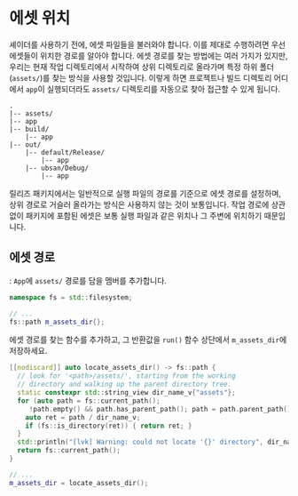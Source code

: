 # 에셋 위치

셰이더를 사용하기 전에, 에셋 파일들을 불러와야 합니다. 이를 제대로 수행하려면 우선 에셋들이 위치한 경로를 알아야 합니다. 에셋 경로를 찾는 방법에는 여러 가지가 있지만, 우리는 현재 작업 디렉토리에서 시작하여 상위 디렉토리로 올라가며 특정 하위 폴더(`assets/`)를 찾는 방식을 사용할 것입니다. 이렇게 하면 프로젝트나 빌드 디렉토리 어디에서 `app`이 실행되더라도 `assets/` 디렉토리를 자동으로 찾아 접근할 수 있게 됩니다.

```
.
|-- assets/
|-- app
|-- build/
    |-- app
|-- out/
    |-- default/Release/
        |-- app
    |-- ubsan/Debug/
        |-- app
```

릴리즈 패키지에서는 일반적으로 실행 파일의 경로를 기준으로 에셋 경로를 설정하며, 상위 경로로 거슬러 올라가는 방식은 사용하지 않는 것이 보통입니다. 작업 경로에 상관없이 패키지에 포함된 에셋은 보통 실행 파일과 같은 위치나 그 주변에 위치하기 때문입니다.

## 에셋 경로
:
`App`에 `assets/` 경로를 담을 멤버를 추가합니다.

```cpp
namespace fs = std::filesystem;

// ...
fs::path m_assets_dir{};
```

에셋 경로를 찾는 함수를 추가하고, 그 반환값을 `run()` 함수 상단에서 `m_assets_dir`에 저장하세요.

```cpp
[[nodiscard]] auto locate_assets_dir() -> fs::path {
  // look for '<path>/assets/', starting from the working
  // directory and walking up the parent directory tree.
  static constexpr std::string_view dir_name_v{"assets"};
  for (auto path = fs::current_path();
     !path.empty() && path.has_parent_path(); path = path.parent_path()) {
    auto ret = path / dir_name_v;
    if (fs::is_directory(ret)) { return ret; }
  }
  std::println("[lvk] Warning: could not locate '{}' directory", dir_name_v);
  return fs::current_path();
}

// ...
m_assets_dir = locate_assets_dir();
```
